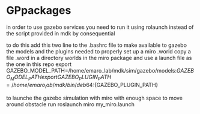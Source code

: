 # GPpackages

in order to use gazebo services you need to run it using rolaunch instead of the script provided in mdk by consequential

to do this add this two line to the .bashrc file to make available to gazebo the models and the plugins needed to 
properly set up a miro .world
copy a file .word in a directory worlds in the miro package and use a launch file as the one in this repo
export GAZEBO_MODEL_PATH=/home/emaro_lab/mdk/sim/gazebo/models:${GAZEBO_MODEL_PATH}
export GAZEBO_PLUGIN_PATH=/home/emaro_lab/mdk/bin/deb64:${GAZEBO_PLUGIN_PATH}

to launche the gazebo simulation with miro with enough space to move around obstacle run
roslaunch miro my_miro.launch 
